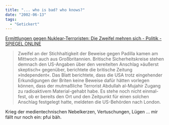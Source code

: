 ```yaml
---
title: "... who is bad? who knows?"
date: "2002-06-13"
tags:
  - "Getickert"
---
```


[Ermittlungen gegen Nuklear-Terroristen: Die Zweifel mehren sich - Politik - SPIEGEL ONLINE](http://www.spiegel.de/politik/ausland/0,1518,200507,00.html)

> Zweifel an der Stichhaltigkeit der Beweise gegen Padilla kamen am Mittwoch auch aus Großbritannien. Britische Sicherheitskreise stehen demnach den US-Angaben über den vereitelten Anschlag »äußerst skeptisch« gegenüber, berichtete die britische Zeitung »Independent«. Das Blatt berichtete, dass die USA trotz eingehender Erkundigungen der Briten keine Beweise dafür hätten vorlegen können, dass der mutmaßliche Terrorist Abdullah al-Mujahir Zugang zu radioaktivem Material-gehabt habe. Es stehe noch nicht einmal-fest, ob er bereits den Ort und den Zeitpunkt für einen solchen Anschlag festgelegt hatte, meldeten die US-Behörden nach London.

Krieg der medientechnischen Nebelkerzen, Vertuschungen, Lügen … mir fällt nur noch ein: pfui bäh.
